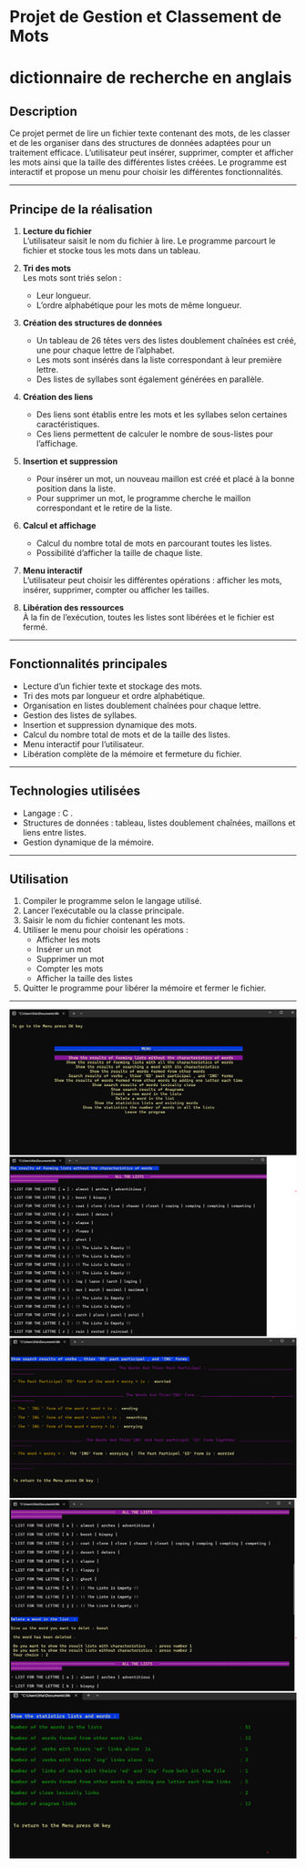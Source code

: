 # Projet de Gestion et Classement de Mots
# dictionnaire de recherche en anglais 

## Description

Ce projet permet de lire un fichier texte contenant des mots, de les classer et de les organiser dans des structures de données adaptées pour un traitement efficace. L’utilisateur peut insérer, supprimer, compter et afficher les mots ainsi que la taille des différentes listes créées. Le programme est interactif et propose un menu pour choisir les différentes fonctionnalités.

---

## Principe de la réalisation

1. **Lecture du fichier**  
   L’utilisateur saisit le nom du fichier à lire. Le programme parcourt le fichier et stocke tous les mots dans un tableau.

2. **Tri des mots**  
   Les mots sont triés selon :
   - Leur longueur.
   - L’ordre alphabétique pour les mots de même longueur.

3. **Création des structures de données**  
   - Un tableau de 26 têtes vers des listes doublement chaînées est créé, une pour chaque lettre de l’alphabet.  
   - Les mots sont insérés dans la liste correspondant à leur première lettre.  
   - Des listes de syllabes sont également générées en parallèle.

4. **Création des liens**  
   - Des liens sont établis entre les mots et les syllabes selon certaines caractéristiques.  
   - Ces liens permettent de calculer le nombre de sous-listes pour l’affichage.

5. **Insertion et suppression**  
   - Pour insérer un mot, un nouveau maillon est créé et placé à la bonne position dans la liste.  
   - Pour supprimer un mot, le programme cherche le maillon correspondant et le retire de la liste.

6. **Calcul et affichage**  
   - Calcul du nombre total de mots en parcourant toutes les listes.  
   - Possibilité d’afficher la taille de chaque liste.

7. **Menu interactif**  
   L’utilisateur peut choisir les différentes opérations : afficher les mots, insérer, supprimer, compter ou afficher les tailles.

8. **Libération des ressources**  
   À la fin de l’exécution, toutes les listes sont libérées et le fichier est fermé.

---

## Fonctionnalités principales

- Lecture d’un fichier texte et stockage des mots.  
- Tri des mots par longueur et ordre alphabétique.  
- Organisation en listes doublement chaînées pour chaque lettre.  
- Gestion des listes de syllabes.  
- Insertion et suppression dynamique des mots.  
- Calcul du nombre total de mots et de la taille des listes.  
- Menu interactif pour l’utilisateur.  
- Libération complète de la mémoire et fermeture du fichier.

---

## Technologies utilisées

- Langage : C .  
- Structures de données : tableau, listes doublement chaînées, maillons et liens entre listes.  
- Gestion dynamique de la mémoire.

---

## Utilisation

1. Compiler le programme selon le langage utilisé.  
2. Lancer l’exécutable ou la classe principale.  
3. Saisir le nom du fichier contenant les mots.  
4. Utiliser le menu pour choisir les opérations :  
   - Afficher les mots  
   - Insérer un mot  
   - Supprimer un mot  
   - Compter les mots  
   - Afficher la taille des listes  
5. Quitter le programme pour libérer la mémoire et fermer le fichier.

---

![Image 1](s1.png)
![Image 2](s2.png)
![Image 3](s3.png)
![Image 4](s4.png)
![Image 5](s5.png)

  
